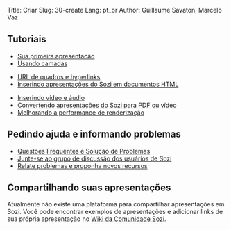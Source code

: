 Title: Criar
Slug: 30-create
Lang: pt_br
Author: Guillaume Savaton, Marcelo Vaz


Tutoriais
---------

* [Sua primeira apresentação](|filename|tutorial-first.md)
* [Usando camadas](|filename|tutorial-layers.md)
<!-- * [Efeitos de transição](|filename|tutorial-transitions.md) -->
* [URL de quadros e hyperlinks](|filename|tutorial-links.md)
* [Inserindo apresentações do Sozi em documentos HTML](|filename|tutorial-embedding.md)
<!-- * [Exibindo e ocultando objetos](|filename|tutorial-showing-hiding.md) -->
* [Inserindo vídeo e áudio](|filename|tutorial-media.md)
* [Convertendo apresentações do Sozi para PDF ou vídeo](|filename|tutorial-converting.md)
* [Melhorando a performance de renderização](|filename|tutorial-performance.md)


Pedindo ajuda e informando problemas
------------------------------------

* [Questões Frequêntes e Solução de Problemas](|filename|faq.md)
* [Junte-se ao grupo de discussão dos usuários de Sozi](http://groups.google.com/group/sozi-users)
* [Relate problemas e proponha novos recursos](http://github.com/senshu/Sozi/issues)


Compartilhando suas apresentações
---------------------------------

Atualmente não existe uma plataforma para compartilhar apresentações em Sozi.
Você pode encontrar exemplos de apresentações e adicionar links de sua própria apresentação no [Wiki da Comunidade Sozi](http://sozi.wikidot.com/).
